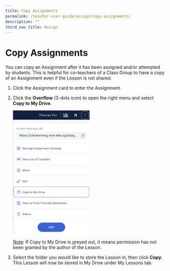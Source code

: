 ```yaml
---
title: Copy Assignments
permalink: /teacher-user-guide/assign/copy-assignments/
description: ""
third_nav_title: Assign
---
```

<h1 id="copy-assignments">Copy Assignments</h1>
<p>You can copy an Assignment after it has been assigned and/or attempted by students. This is helpful for co-teachers of a Class Group to have a copy of an Assignment even if the Lesson is not shared. </p>
<ol>
<li>Click the Assignment card to enter the Assignment. </li>
<li><p>Click the <strong>Overflow</strong> (3-dots icon) to open the right menu and select <strong>Copy to My Drive</strong>.</p>
<p><img style="width: 50%;" src="/images/2Teacher/AS-CopyAssignment1.png"></p>
	<p><u>Note</u>: If Copy to My Drive is greyed out, it means permission has not been granted by the author of the Lesson.</p>
</li>
<li><p>Select the folder you would like to store the Lesson in, then click <strong>Copy</strong>. This Lesson will now be stored in My Drive under My Lessons tab.</p>
</li>
</ol>